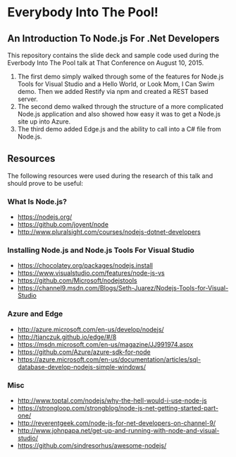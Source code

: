 # Everybody Into The Pool!

## An Introduction To Node.js For .Net Developers

This repository contains the slide deck and sample code used during the Everbody Into The Pool talk at That Conference on August 10, 2015.

1. The first demo simply walked through some of the features for Node.js Tools for Visual Studio and a Hello World, or Look Mom, I Can Swim demo. Then we added Restify via npm and created a REST based server.
2. The second demo walked through the structure of a more complicated Node.js application and also showed how easy it was to get a Node.js site up into Azure.
3. The third demo added Edge.js and the ability to call into a C# file from Node.js.

## Resources
The following resources were used during the research of this talk and should prove to be useful:

### What Is Node.js?
* https://nodejs.org/
* https://github.com/joyent/node
* http://www.pluralsight.com/courses/nodejs-dotnet-developers

### Installing Node.js and Node.js Tools For Visual Studio
* https://chocolatey.org/packages/nodejs.install
* https://www.visualstudio.com/features/node-js-vs
* https://github.com/Microsoft/nodejstools
* https://channel9.msdn.com/Blogs/Seth-Juarez/Nodejs-Tools-for-Visual-Studio

### Azure and Edge
* http://azure.microsoft.com/en-us/develop/nodejs/
* http://tjanczuk.github.io/edge/#/8
* https://msdn.microsoft.com/en-us/magazine/JJ991974.aspx
* https://github.com/Azure/azure-sdk-for-node
* https://azure.microsoft.com/en-us/documentation/articles/sql-database-develop-nodejs-simple-windows/

### Misc
* http://www.toptal.com/nodejs/why-the-hell-would-i-use-node-js
* https://strongloop.com/strongblog/node-js-net-getting-started-part-one/
* http://reverentgeek.com/node-js-for-net-developers-on-channel-9/
* http://www.johnpapa.net/get-up-and-running-with-node-and-visual-studio/
* https://github.com/sindresorhus/awesome-nodejs/
